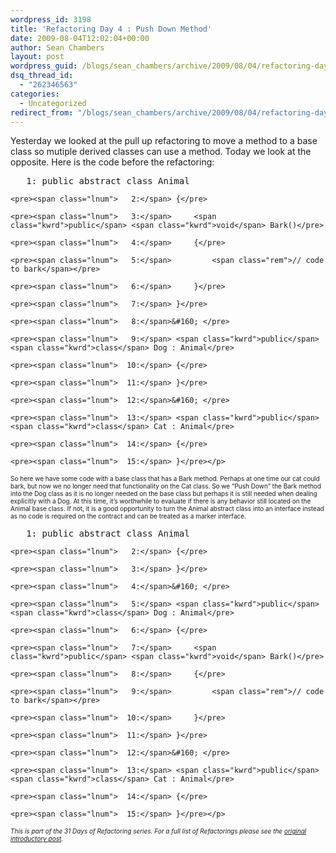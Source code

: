 ```yaml
---
wordpress_id: 3198
title: 'Refactoring Day 4 : Push Down Method'
date: 2009-08-04T12:02:04+00:00
author: Sean Chambers
layout: post
wordpress_guid: /blogs/sean_chambers/archive/2009/08/04/refactoring-day-4-push-down-method.aspx
dsq_thread_id:
  - "262346563"
categories:
  - Uncategorized
redirect_from: "/blogs/sean_chambers/archive/2009/08/04/refactoring-day-4-push-down-method.aspx/"
---
```

Yesterday we looked at the pull up refactoring to move a method to a base class so mutiple derived classes can use a method. Today we look at the opposite. Here is the code before the refactoring:

<div class="csharpcode-wrapper">
  <div class="csharpcode">
    <pre><span class="lnum">   1:</span> <span class="kwrd">public</span> abstract <span class="kwrd">class</span> Animal</pre>
    
    <pre><span class="lnum">   2:</span> {</pre>
    
    <pre><span class="lnum">   3:</span>     <span class="kwrd">public</span> <span class="kwrd">void</span> Bark()</pre>
    
    <pre><span class="lnum">   4:</span>     {</pre>
    
    <pre><span class="lnum">   5:</span>         <span class="rem">// code to bark</span></pre>
    
    <pre><span class="lnum">   6:</span>     }</pre>
    
    <pre><span class="lnum">   7:</span> }</pre>
    
    <pre><span class="lnum">   8:</span>&#160; </pre>
    
    <pre><span class="lnum">   9:</span> <span class="kwrd">public</span> <span class="kwrd">class</span> Dog : Animal</pre>
    
    <pre><span class="lnum">  10:</span> {</pre>
    
    <pre><span class="lnum">  11:</span> }</pre>
    
    <pre><span class="lnum">  12:</span>&#160; </pre>
    
    <pre><span class="lnum">  13:</span> <span class="kwrd">public</span> <span class="kwrd">class</span> Cat : Animal</pre>
    
    <pre><span class="lnum">  14:</span> {</pre>
    
    <pre><span class="lnum">  15:</span> }</pre></p>
  </div>
</div>

<font size="1">So here we have some code with a base class that has a Bark method. Perhaps at one time our cat could bark, but now we no longer need that functionality on the Cat class. So we “Push Down” the Bark method into the Dog class as it is no longer needed on the base class but perhaps it is still needed when dealing explicitly with a Dog. At this time, it’s worthwhile to evaluate if there is any behavior still located on the Animal base class. If not, it is a good opportunity to turn the Animal abstract class into an interface instead as no code is required on the contract and can be treated as a marker interface.</font>

<div class="csharpcode-wrapper">
  <div class="csharpcode">
    <pre><span class="lnum">   1:</span> <span class="kwrd">public</span> <span class="kwrd">abstract</span> <span class="kwrd">class</span> Animal</pre>
    
    <pre><span class="lnum">   2:</span> {</pre>
    
    <pre><span class="lnum">   3:</span> }</pre>
    
    <pre><span class="lnum">   4:</span>&#160; </pre>
    
    <pre><span class="lnum">   5:</span> <span class="kwrd">public</span> <span class="kwrd">class</span> Dog : Animal</pre>
    
    <pre><span class="lnum">   6:</span> {</pre>
    
    <pre><span class="lnum">   7:</span>     <span class="kwrd">public</span> <span class="kwrd">void</span> Bark()</pre>
    
    <pre><span class="lnum">   8:</span>     {</pre>
    
    <pre><span class="lnum">   9:</span>         <span class="rem">// code to bark</span></pre>
    
    <pre><span class="lnum">  10:</span>     }</pre>
    
    <pre><span class="lnum">  11:</span> }</pre>
    
    <pre><span class="lnum">  12:</span>&#160; </pre>
    
    <pre><span class="lnum">  13:</span> <span class="kwrd">public</span> <span class="kwrd">class</span> Cat : Animal</pre>
    
    <pre><span class="lnum">  14:</span> {</pre>
    
    <pre><span class="lnum">  15:</span> }</pre></p>
  </div>
</div>

_<font size="1">This is part of the 31 Days of Refactoring series. For a full list of Refactorings please see the <a href="http://www.lostechies.com/blogs/sean_chambers/archive/2009/07/31/31-days-of-refactoring.aspx" target="_blank">original introductory post</a>.</font>_
